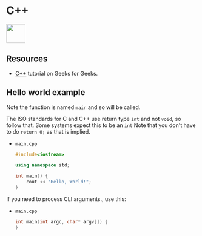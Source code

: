 # C++

<img src="https://en.wikipedia.org/wiki/File:ISO_C%2B%2B_Logo.svg" width="50"/>


## Resources

- [C++](https://www.geeksforgeeks.org/c-plus-plus/) tutorial on Geeks for Geeks.


## Hello world example

Note the function is named `main` and so will be called.

The ISO standards for C and C++ use return type `int` and not `void`, so follow that. Some systems expect this to be an `int` Note that you don't have to do `return 0;` as that is implied.

- `main.cpp`
    ```cpp
    #include<iostream> 

    using namespace std;

    int main() {
        cout << "Hello, World!";
    }
    ```
  
If you need to process CLI arguments., use this:

- `main.cpp`
    ```cpp
    int main(int argc, char* argv[]) {
    }
    ```
